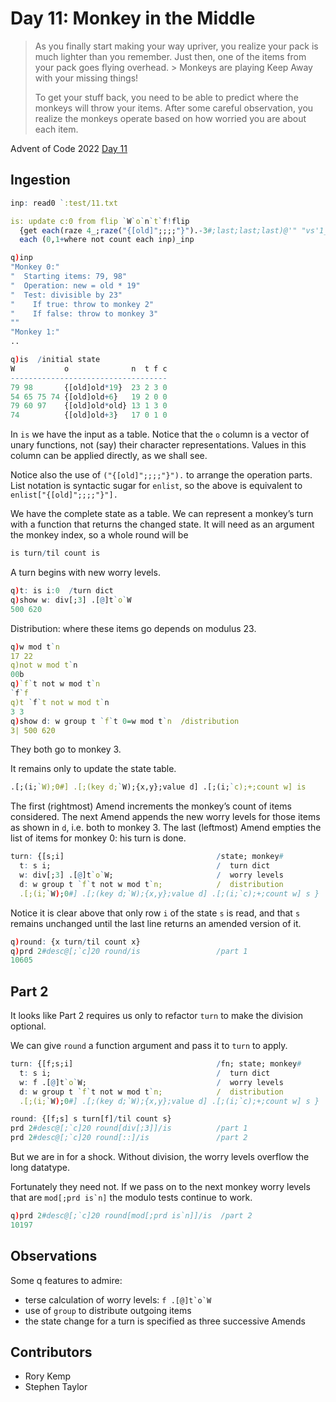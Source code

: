 # Day 11: Monkey in the Middle

> As you finally start making your way upriver, you realize your pack is much lighter than you remember. Just then, one of the items from your pack goes flying overhead. > Monkeys are playing Keep Away with your missing things!
>
> To get your stuff back, you need to be able to predict where the monkeys will throw your items. After some careful observation, you realize the monkeys operate based on how worried you are about each item.

Advent of Code 2022 [Day 11](https://adventofcode.com/2022/day/11)


## Ingestion

```q
inp: read0 `:test/11.txt

is: update c:0 from flip `W`o`n`t`f!flip
  {get each(raze 4_;raze("{[old]";;;;"}").-3#;last;last;last)@'" "vs'1_6#x}
  each (0,1+where not count each inp)_inp
```

```q
q)inp
"Monkey 0:"
"  Starting items: 79, 98"
"  Operation: new = old * 19"
"  Test: divisible by 23"
"    If true: throw to monkey 2"
"    If false: throw to monkey 3"
""
"Monkey 1:"
..

q)is  /initial state
W           o              n  t f c
-----------------------------------
79 98       {[old]old*19}  23 2 3 0
54 65 75 74 {[old]old+6}   19 2 0 0
79 60 97    {[old]old*old} 13 1 3 0
74          {[old]old+3}   17 0 1 0
```

In `is` we have the input as a table. Notice that the `o` column is a vector of unary functions, not (say) their character representations. Values in this column can be applied directly, as we shall see. 

Notice also the use of `("{[old]";;;;"}").` to arrange the operation parts.
List notation is syntactic sugar for `enlist`, so the above is equivalent to `enlist["{[old]";;;;"}"].`

We have the complete state as a table.
We can represent a monkey’s turn with a function that returns the changed state.
It will need as an argument the monkey index, so a whole round will be 

```q
is turn/til count is
```

A turn begins with new worry levels. 

```q
q)t: is i:0  /turn dict
q)show w: div[;3] .[@]t`o`W
500 620
```

Distribution: where these items go depends on modulus 23.

```q
q)w mod t`n
17 22
q)not w mod t`n
00b
q)`f`t not w mod t`n
`f`f
q)t `f`t not w mod t`n
3 3
q)show d: w group t `f`t 0=w mod t`n  /distribution
3| 500 620
```

They both go to monkey 3.

It remains only to update the state table.

```q
.[;(i;`W);0#] .[;(key d;`W);{x,y};value d] .[;(i;`c);+;count w] is
```

The first (rightmost) Amend increments the monkey’s count of items considered.
The next Amend appends the new worry levels for those items as shown in `d`, i.e. both to monkey 3.
The last (leftmost) Amend empties the list of items for monkey 0: his turn is done. 

```q
turn: {[s;i]                                  /state; monkey#
  t: s i;                                     /  turn dict
  w: div[;3] .[@]t`o`W;                       /  worry levels
  d: w group t `f`t not w mod t`n;            /  distribution
  .[;(i;`W);0#] .[;(key d;`W);{x,y};value d] .[;(i;`c);+;count w] s }
```

Notice it is clear above that only row `i` of the state `s` is read, and that `s` remains unchanged until the last line returns an amended version of it.

```q
q)round: {x turn/til count x}
q)prd 2#desc@[;`c]20 round/is                 /part 1
10605
```


## Part 2

It looks like Part 2 requires us only to refactor `turn` to make the division optional.

We can give `round` a function argument and pass it to `turn` to apply.

```q
turn: {[f;s;i]                                /fn; state; monkey#
  t: s i;                                     /  turn dict
  w: f .[@]t`o`W;                             /  worry levels
  d: w group t `f`t not w mod t`n;            /  distribution
  .[;(i;`W);0#] .[;(key d;`W);{x,y};value d] .[;(i;`c);+;count w] s }

round: {[f;s] s turn[f]/til count s}
prd 2#desc@[;`c]20 round[div[;3]]/is          /part 1
prd 2#desc@[;`c]20 round[::]/is               /part 2
```

But we are in for a shock. Without division, the worry levels overflow the long datatype. 

Fortunately they need not. If we pass on to the next monkey worry levels that are ``mod[;prd is`n]`` the modulo tests continue to work.

```q
q)prd 2#desc@[;`c]20 round[mod[;prd is`n]]/is  /part 2
10197
```

## Observations

Some q features to admire:

* terse calculation of worry levels: ``f .[@]t`o`W``
* use of `group` to distribute outgoing items
* the state change for a turn is specified as three successive Amends


## Contributors

* Rory Kemp
* Stephen Taylor

